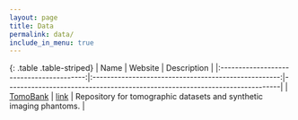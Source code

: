 ```yaml
---
layout: page
title: Data
permalink: data/
include_in_menu: true
---
```


{: .table .table-striped}
|                   Name                   |                        Website                       | Description                                                                                                                                                                                           |
|:----------------------------------------:|:----------------------------------------------------:|----------------------------------------------------------------------------|
|     [TomoBank](/software/tomobank/)      |   [link](https://tomobank.readthedocs.io)            | Repository for tomographic datasets and synthetic imaging phantoms.        |
